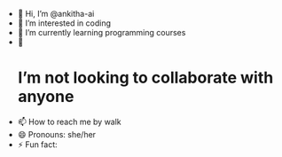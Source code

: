- 👋 Hi, I’m @ankitha-ai
- 👀 I’m interested in coding
- 🌱 I’m currently learning programming courses
- 💞️ <h1>I’m not looking to collaborate with anyone </h1>
- 📫 How to reach me by walk
- 😄 Pronouns: she/her
- ⚡ Fun fact:  

<!---
ankitha-ai/ankitha-ai is a ✨ special ✨ repository because its `README.md` (this file) appears on your GitHub profile.
You can click the Preview link to take a look at your changes.
--->

